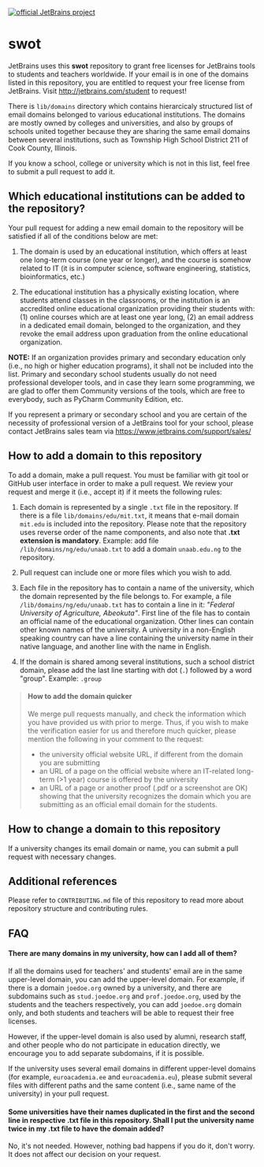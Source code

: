 [![official JetBrains project](http://jb.gg/badges/official.svg)](https://confluence.jetbrains.com/display/ALL/JetBrains+on+GitHub)
# swot

JetBrains uses this **swot** repository to grant free licenses for JetBrains tools to students and teachers worldwide. If your email is in one of the domains listed in this repository, you are entitled to request your free license from JetBrains. Visit http://jetbrains.com/student to request!

There is `lib/domains` directory which contains hierarcicaly structured list of email domains belonged to various educational institutions. The domains are mostly owned by colleges and universities, and also by groups of schools united together because they are sharing the same email domains between several institutions, such as Township High School District 211 of Cook County, Illinois.

If you know a school, college or university which is not in this list, feel free to submit a pull request to add it.

## Which educational institutions can be added to the repository?

Your pull request for adding a new email domain to the repository will be satisfied if all of the conditions below are met:

1. The domain is used by an educational institution, which offers at least one long-term course (one year or longer), and the course is somehow related to IT (it is in computer science, software engineering, statistics, bioinformatics, etc.)

2. The educational institution has a physically existing location, where students attend classes in the classrooms, or the institution is an accredited online educational organization providing their students with: (1) online courses which are at least one year long, (2) an email address in a dedicated email domain, belonged to the organization, and they revoke the email address upon graduation from the online educational organization.

**NOTE:** If an organization provides primary and secondary education only (i.e., no high or higher education programs), it shall not be included into the list. Primary and secondary school students usually do not need professional developer tools, and in case they learn some programming, we are glad to offer them Community versions of the tools, which are free to everybody, such as PyCharm Community Edition, etc.

If you represent a primary or secondary school and you are certain of the necessity of professional version of a JetBrains tool for your school, please contact JetBrains sales team via  https://www.jetbrains.com/support/sales/

## How to add a domain to this repository

To add a domain, make a pull request. You must be familiar with git tool or GitHub user interface in order to make a pull request.
We review your request and merge it (i.e., accept it) if it meets the following rules:

1. Each domain is represented by a single `.txt` file in the repository. If there is a file `lib/domains/edu/mit.txt`, it means that e-mail domain `mit.edu` is included into the repository. Please note that the repository uses reverse order of the name components, and also note that **.txt extension is mandatory**. Example: add file `/lib/domains/ng/edu/unaab.txt` to add a domain `unaab.edu.ng` to the repository.

2. Pull request can include one or more files which you wish to add.

3. Each file in the repository has to contain a name of the university, which the domain represented by the file belongs to. For example, a file `/lib/domains/ng/edu/unaab.txt` has to contain a line in it: *"Federal University of Agriculture, Abeokuta"*.
First line of the file has to contain an official name of the educational organization.
Other lines can contain other known names of the university. A university in a non-English speaking country can have a line containing the university name in their native language, and another line with the name in English.

4. If the domain is shared among several institutions, such a school district domain, please add the last line starting with dot (`.`) followed by a word "group". Example:
`.group`

> #### How to add the domain quicker
> We merge pull requests manually, and check the information which you have provided us with prior to merge.
> Thus, if you wish to make the verification easier for us and therefore much quicker, please mention the following in your comment to the request:
> * the university official website URL, if different from the domain you are submitting
> * an URL of a page on the official website where an IT-related long-term (>1 year) course is offered by the university
> * an URL of a page or another proof (.pdf or a screenshot are OK) showing that the university recognizes the domain which you are submitting as an  official email domain for the students.

## How to change a domain to this repository
If a university changes its email domain or name, you can submit a pull request with necessary changes.

## Additional references
Please refer to `CONTRIBUTING.md` file of this repository to read more about repository structure and contributing rules.

## FAQ
#### There are many domains in my university, how can I add all of them?
If all the domains used for teachers' and students' email are in the same upper-level domain, you can add the upper-level domain. For example, if there is a domain `joedoe.org` owned by a university, and there are subdomains such as `stud.joedoe.org` and `prof.joedoe.org`, used by the students and the teachers respectively, you can add `joedoe.org` domain only, and both students and teachers will be able to request their free licenses.

However, if the upper-level domain is also used by alumni, research staff, and other people who do not participate in education directly, we encourage you to add separate subdomains, if it is possible.

If the university uses several email domains in different upper-level domains (for example, `euroacademia.ee` and `euroacademia.eu`), please submit several files with different paths and the same content (i.e., same name of the university) in your pull request.

#### Some universities have their names duplicated in the first and the second line in respective .txt file in this repository. Shall I put the university name twice in my .txt file to have the domain added?
No, it's not needed. However, nothing bad happens if you do it, don't worry. It does not affect our decision on your request. 
